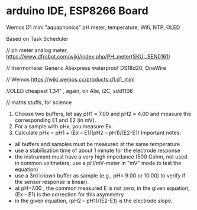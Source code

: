 # arduino IDE, ESP8266 Board

Wemos D1 mini "aquaphonics" pH meter, temperature, Wifi, NTP, OLED

Based on Task Scheduler

// ph meter
analog meter, https://www.dfrobot.com/wiki/index.php/PH_meter(SKU:_SEN0161)


// thermometer
Generic Aliexpress waterproof DS18d20, OneWire

// Wemos
https://wiki.wemos.cc/products:d1:d1_mini

//OLED
cheapest 1.34" , again, on Alie, i2C, sdd1106


// maths stuffs, for science

1. Choose two buffers, let say pH1 = 7.00 and pH2 = 4.00 and measure the corresponding E1 and E2 (in mV).
2. For a sample with pHx, you measure Ex.
3. Calculate pHx = pH1 + (Ex – E1)(pH2 – pH1)/(E2-E1)
Important notes:
- all buffers and samples must be measured at the same temperature
- use a stabilisation time of about 1 minute for the electrode response
- the instrument must have a very high impedance (500 Gohm, not used in common voltmeters; use a pH/mV-meter in "mV" mode to test the equation)
- use a 3rd known buffer as sample (e.g., pH= 9.00 or 10.00) to verify if the sensor response is linear).
- at pH=7.00 , the common measured E is not zero; in the given equation, (Ex – E1) is the correction for this asymmetry
- in the given equation, (pH2 – pH1)/(E2-E1) is the electrode slope.
